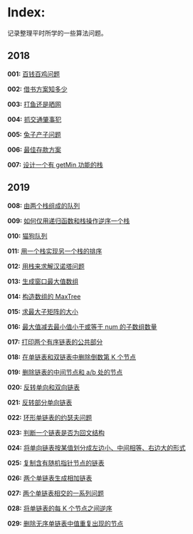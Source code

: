 # Index:

记录整理平时所学的一些算法问题。

## 2018

**001:** [百钱百鸡问题](src/001-百钱百鸡问题.md)

**002:** [借书方案知多少](src/002-借书方案知多少.md)

**003:** [打鱼还是晒网](src/003-打鱼还是晒网.md)

**004:** [抓交通肇事犯](src/004-抓交通肇事犯.md)

**005:** [兔子产子问题](src/005-兔子产子问题.md)

**006:** [最佳存款方案](src/006-最佳存款方案.md)

**007:** [设计一个有 getMin 功能的栈](src/007-设计一个有getMin功能的栈.md)

## 2019

**008:** [由两个栈组成的队列](src/008-由两个栈组成的队列.md)

**009:** [如何仅用递归函数和栈操作逆序一个栈](src/009-如何仅用递归函数和栈操作逆序一个栈.md)

**010:** [猫狗队列](src/010-猫狗队列.md)

**011:** [用一个栈实现另一个栈的排序](src/011-用一个栈实现另一个栈的排序.md)

**012:** [用栈来求解汉诺塔问题](src/012-用栈来求解汉诺塔问题.md)

**013:** [生成窗口最大值数组](src/013-生成窗口最大值数组.md)

**014:** [构造数组的 MaxTree](src/014-构造数组的MaxTree.md)

**015:** [求最大子矩阵的大小](src/015-求最大子矩阵的大小.md)

**016:** [最大值减去最小值小于或等于 num 的子数组数量](src/016-最大值减去最小值小于或等于num的子数组数量.md)

**017:** [打印两个有序链表的公共部分](src/017-打印两个有序链表的公共部分.md)

**018:** [在单链表和双链表中删除倒数第 K 个节点](src/018-在单链表和双链表中删除倒数第K个节点.md)

**019:** [删除链表的中间节点和 a/b 处的节点](src/019-删除链表的中间节点和a比b处的节点.md)

**020:** [反转单向和双向链表](src/020-反转单向和双向链表.md)

**021:** [反转部分单向链表](src/021-反转部分单向链表.md)

**022:** [环形单链表的约瑟夫问题](src/022-环形单链表的约瑟夫问题.md)

**023:** [判断一个链表是否为回文结构](src/023-判断一个链表是否为回文结构.md)

**024:** [将单向链表按某值划分成左边小、中间相等、右边大的形式](src/024-将单向链表按某值划分成左边小、中间相等、右边大的形式.md)

**025:** [复制含有随机指针节点的链表](src/025-复制含有随机指针节点的链表.md)

**026:** [两个单链表生成相加链表](src/026-两个单链表生成相加链表.md)

**027:** [两个单链表相交的一系列问题](src/027-两个单链表相交的一系列问题.md)

**028:** [将单链表的每 K 个节点之间逆序](src/028-将单链表的每K个节点之间逆序.md)

**029:** [删除无序单链表中值重复出现的节点](src/029-删除无序单链表中值重复出现的节点.md)


